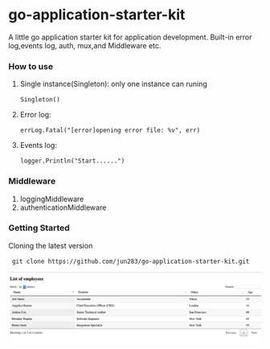 # go-application-starter-kit

A little go application starter kit for application development. Built-in error log,events log, auth, mux,and Middleware etc.

### How to use

1. Single instance(Singleton): only one instance can runing

       Singleton()

2. Error log:

       errLog.Fatal("[error]opening error file: %v", err)
       
3. Events log:

       logger.Println("Start......")

### Middleware

1. loggingMiddleware
2. authenticationMiddleware


### Getting Started

Cloning the latest version

     git clone https://github.com/jun283/go-application-starter-kit.git



![Simple](simple.png)
